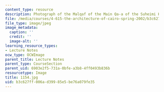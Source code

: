 ```yaml
---
content_type: resource
description: Photograph of the Malqaf of the Main Qa-a of the Suheimi House.
file: /media/courses/4-615-the-architecture-of-cairo-spring-2002/b3c627ff006ad39985e5be76a079fe35_1154.jpg
file_type: image/jpeg
image_metadata:
  caption: ''
  credit: ''
  image-alt: ''
learning_resource_types:
- Lecture Notes
ocw_type: OCWImage
parent_title: Lecture Notes
parent_type: CourseSection
parent_uid: 6903e2f5-731a-0bfe-a3b8-4ff0493b836b
resourcetype: Image
title: 1154.jpg
uid: b3c627ff-006a-d399-85e5-be76a079fe35
---
```

